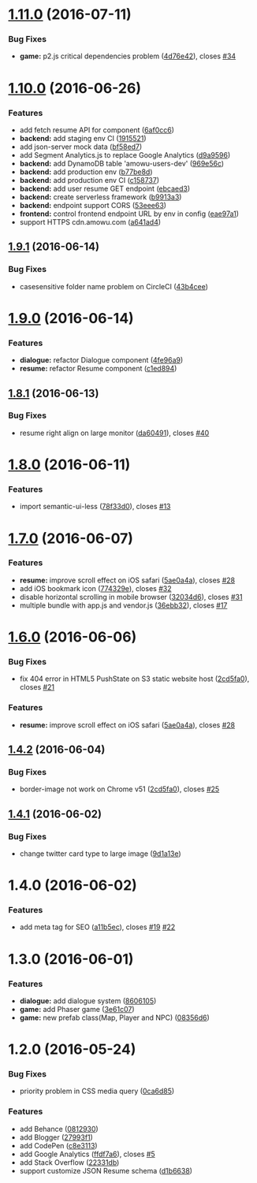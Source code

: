 <a name="1.11.0"></a>
# [1.11.0](https://github.com/amowu/amowu.com/compare/1.10.0...1.11.0) (2016-07-11)


### Bug Fixes

* **game:** p2.js critical dependencies problem ([4d76e42](https://github.com/amowu/amowu.com/commit/4d76e42)), closes [#34](https://github.com/amowu/amowu.com/issues/34)


<a name="1.10.0"></a>
# [1.10.0](https://github.com/amowu/amowu.com/compare/1.9.0...1.10.0) (2016-06-26)


### Features

* add fetch resume API for component ([6af0cc6](https://github.com/amowu/amowu.com/commit/6af0cc6))
* **backend:** add staging env CI ([1915521](https://github.com/amowu/amowu.com/commit/1915521))
* add json-server mock data ([bf58ed7](https://github.com/amowu/amowu.com/commit/bf58ed7))
* add Segment Analytics.js to replace Google Analytics ([d9a9596](https://github.com/amowu/amowu.com/commit/d9a9596))
* **backend:** add DynamoDB table 'amowu-users-dev' ([969e56c](https://github.com/amowu/amowu.com/commit/969e56c))
* **backend:** add production env ([b77be8d](https://github.com/amowu/amowu.com/commit/b77be8d))
* **backend:** add production env CI ([c158737](https://github.com/amowu/amowu.com/commit/c158737))
* **backend:** add user resume GET endpoint ([ebcaed3](https://github.com/amowu/amowu.com/commit/ebcaed3))
* **backend:** create serverless framework ([b9913a3](https://github.com/amowu/amowu.com/commit/b9913a3))
* **backend:** endpoint support CORS ([53eee63](https://github.com/amowu/amowu.com/commit/53eee63))
* **frontend:** control frontend endpoint URL by env in config ([eae97a1](https://github.com/amowu/amowu.com/commit/eae97a1))
* support HTTPS cdn.amowu.com ([a641ad4](https://github.com/amowu/amowu.com/commit/a641ad4))



<a name="1.9.1"></a>
## [1.9.1](https://github.com/amowu/amowu.com/compare/1.9.0...1.9.1) (2016-06-14)


### Bug Fixes

* casesensitive folder name problem on CircleCI ([43b4cee](https://github.com/amowu/amowu.com/commit/43b4cee))



<a name="1.9.0"></a>
# [1.9.0](https://github.com/amowu/amowu.com/compare/1.8.1...1.9.0) (2016-06-14)


### Features

* **dialogue:** refactor Dialogue component ([4fe96a9](https://github.com/amowu/amowu.com/commit/4fe96a9))
* **resume:** refactor Resume component ([c1ed894](https://github.com/amowu/amowu.com/commit/c1ed894))



<a name="1.8.1"></a>
## [1.8.1](https://github.com/amowu/amowu.com/compare/1.8.0...1.8.1) (2016-06-13)


### Bug Fixes

* resume right align on large monitor ([da60491](https://github.com/amowu/amowu.com/commit/da60491)), closes [#40](https://github.com/amowu/amowu.com/issues/40)



<a name="1.8.0"></a>
# [1.8.0](https://github.com/amowu/amowu.com/compare/1.7.0...1.8.0) (2016-06-11)


### Features

* import semantic-ui-less ([78f33d0](https://github.com/amowu/amowu.com/commit/78f33d0)), closes [#13](https://github.com/amowu/amowu.com/issues/13)



<a name="1.7.0"></a>
# [1.7.0](https://github.com/amowu/amowu.com/compare/1.6.0...1.7.0) (2016-06-07)


### Features

* **resume:** improve scroll effect on iOS safari ([5ae0a4a](https://github.com/amowu/amowu.com/commit/5ae0a4a)), closes [#28](https://github.com/amowu/amowu.com/issues/28)
* add iOS bookmark icon ([774329e](https://github.com/amowu/amowu.com/commit/774329e)), closes [#32](https://github.com/amowu/amowu.com/issues/32)
* disable horizontal scrolling in mobile browser ([32034d6](https://github.com/amowu/amowu.com/commit/32034d6)), closes [#31](https://github.com/amowu/amowu.com/issues/31)
* multiple bundle with app.js and vendor.js ([36ebb32](https://github.com/amowu/amowu.com/commit/36ebb32)), closes [#17](https://github.com/amowu/amowu.com/issues/17)



<a name="1.6.0"></a>
# [1.6.0](https://github.com/amowu/amowu.com/compare/1.4.2...1.6.0) (2016-06-06)


### Bug Fixes

* fix 404 error in HTML5 PushState on S3 static website host ([2cd5fa0](https://github.com/amowu/amowu.com/commit/2cd5fa0)), closes [#21](https://github.com/amowu/amowu.com/issues/21)


### Features

* **resume:** improve scroll effect on iOS safari ([5ae0a4a](https://github.com/amowu/amowu.com/commit/5ae0a4a)), closes [#28](https://github.com/amowu/amowu.com/issues/28)



<a name="1.4.2"></a>
## [1.4.2](https://github.com/amowu/amowu.com/compare/1.4.1...1.4.2) (2016-06-04)


### Bug Fixes

* border-image not work on Chrome v51 ([2cd5fa0](https://github.com/amowu/amowu.com/commit/2cd5fa0)), closes [#25](https://github.com/amowu/amowu.com/issues/25)



<a name="1.4.1"></a>
## [1.4.1](https://github.com/amowu/amowu.com/compare/1.4.0...1.4.1) (2016-06-02)


### Bug Fixes

* change twitter card type to large image ([9d1a13e](https://github.com/amowu/amowu.com/commit/9d1a13e))



<a name="1.4.0"></a>
# 1.4.0 (2016-06-02)


### Features

* add <head> meta tag for SEO ([a11b5ec](https://github.com/amowu/amowu.com/commit/a11b5ec)), closes [#19](https://github.com/amowu/amowu.com/issues/19) [#22](https://github.com/amowu/amowu.com/issues/22)



<a name="1.3.0"></a>
# 1.3.0 (2016-06-01)


### Features

* **dialogue:** add dialogue system ([8606105](https://github.com/amowu/amowu.com/commit/8606105))
* **game:** add Phaser game ([3e61c07](https://github.com/amowu/amowu.com/commit/3e61c07))
* **game:** new prefab class(Map, Player and NPC) ([08356d6](https://github.com/amowu/amowu.com/commit/08356d6))



<a name="1.2.0"></a>
# 1.2.0 (2016-05-24)


### Bug Fixes

* priority problem in CSS media query ([0ca6d85](https://github.com/amowu/amowu.com/commit/0ca6d85))


### Features

* add Behance ([0812930](https://github.com/amowu/amowu.com/commit/0812930))
* add Blogger ([27993f1](https://github.com/amowu/amowu.com/commit/27993f1))
* add CodePen ([c8e3113](https://github.com/amowu/amowu.com/commit/c8e3113))
* add Google Analytics ([ffdf7a6](https://github.com/amowu/amowu.com/commit/ffdf7a6)), closes [#5](https://github.com/amowu/amowu.com/issues/5)
* add Stack Overflow ([22331db](https://github.com/amowu/amowu.com/commit/22331db))
* support customize JSON Resume schema ([d1b6638](https://github.com/amowu/amowu.com/commit/d1b6638))



